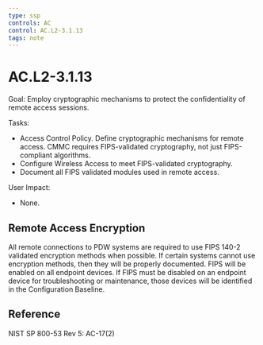 ```yaml
---
type: ssp
controls: AC
control: AC.L2-3.1.13
tags: note
---
```


# AC.L2-3.1.13

Goal: Employ cryptographic mechanisms to protect the confidentiality of remote access sessions.

Tasks:

- Access Control Policy. Define cryptographic mechanisms for remote access. CMMC requires FIPS-validated cryptography, not just FIPS-compliant algorithms.
- Configure Wireless Access to meet FIPS-validated cryptography.
- Document all FIPS validated modules used in remote access.

User Impact:

- None.

## Remote Access Encryption

All remote connections to PDW systems are required to use FIPS 140-2 validated encryption methods when possible. If certain systems cannot use encryption methods, then they will be properly documented. FIPS will be enabled on all endpoint devices. If FIPS must be disabled on an endpoint device for troubleshooting or maintenance, those devices will be identified in the Configuration Baseline.

## Reference

NIST SP 800-53 Rev 5: AC-17(2)